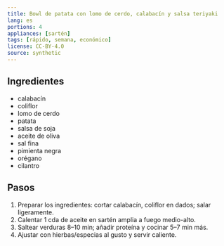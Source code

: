 ```yaml
---
title: Bowl de patata con lomo de cerdo, calabacín y salsa teriyaki
lang: es
portions: 4
appliances: [sartén]
tags: [rápido, semana, económico]
license: CC-BY-4.0
source: synthetic
---
```

## Ingredientes
- calabacín
- coliflor
- lomo de cerdo
- patata
- salsa de soja
- aceite de oliva
- sal fina
- pimienta negra
- orégano
- cilantro

## Pasos
1. Preparar los ingredientes: cortar calabacín, coliflor en dados; salar ligeramente.
2. Calentar 1 cda de aceite en sartén amplia a fuego medio-alto.
3. Saltear verduras 8–10 min; añadir proteína y cocinar 5–7 min más.
4. Ajustar con hierbas/especias al gusto y servir caliente.
